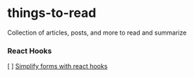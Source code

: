 # things-to-read
Collection of articles, posts, and more to read and summarize 


### React Hooks

[ ] [Simplify forms with react hooks](https://upmostly.com/tutorials/using-custom-react-hooks-simplify-forms/)
